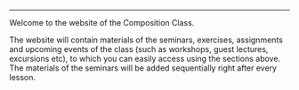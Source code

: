 
---
Welcome to the website of the Composition Class.

The website will contain materials of the seminars, exercises, assignments and upcoming events of the class (such as workshops, guest lectures, excursions etc), to which you can easily access using the sections above. The materials of the seminars will be added sequentially right after every lesson.
